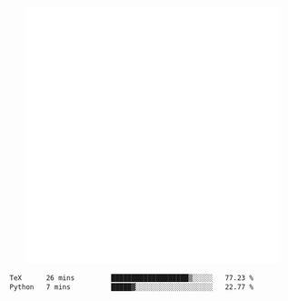 <div align="center">
    <a href="https://konst.fish">
        <img src="https://raw.githubusercontent.com/konstfish/konstfish/master/fish.svg" alt="Logo" width="450"/>
    </a>
</div>

<!--START_SECTION:waka-->
```text
TeX      26 mins         ███████████████████▒░░░░░   77.23 % 
Python   7 mins          █████▓░░░░░░░░░░░░░░░░░░░   22.77 % 
```
<!--END_SECTION:waka-->

